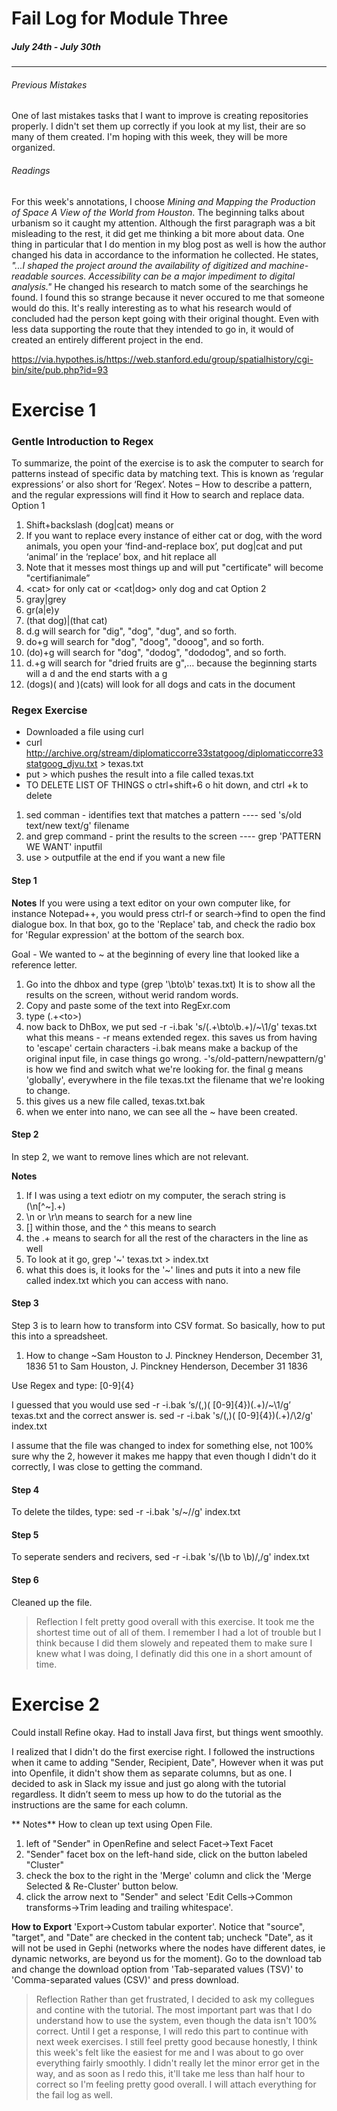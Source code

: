 # Fail Log for Module Three
##### July 24th - July 30th
------------
###### Previous Mistakes
One of last mistakes tasks that I want to improve is creating repositories properly. I didn't set them up correctly if you look at my list, their are so many of them created. I'm hoping with this week, they will be more organized. 

###### Readings
For this week's annotations, I choose _Mining and Mapping the Production of Space A View of the World from Houston_. The beginning talks about urbanism so it caught my attention. Although the first paragraph was a bit misleading to the rest, it did get me thinking a bit more about data. One thing in particular that I do mention in my blog post as well is how the author changed his data in accordance to the information he collected. He states, _"...I shaped the project around the availability of digitized and machine-readable sources. Accessibility can be a major impediment to digital analysis."_ He changed his research to match some of the searchings he found. I found this so strange because it never occured to me that someone would do this. It's really interesting as to what his research would of concluded had the person kept going with their original thought. Even with less data supporting the route that they intended to go in, it would of created an entirely different project in the end.

https://via.hypothes.is/https://web.stanford.edu/group/spatialhistory/cgi-bin/site/pub.php?id=93

# Exercise 1
### Gentle Introduction to Regex
To summarize, the point of the exercise is to ask the computer to search for patterns instead of specific data by matching text. This is known as ‘regular expressions’ or also short for ‘Regex’.
  Notes – How to describe a pattern, and the regular expressions will find it
How to search and replace data.
Option 1
1.	Shift+backslash (dog|cat) means or
2.	If you want to replace every instance of either cat or dog, with the word animals, you open your ‘find-and-replace box’, put dog|cat and put ‘animal’ in the ‘replace’ box, and hit replace all
3.	Note that it messes most things up and will put "certificate" will become "certifianimale”
4.	\<cat\> for only cat or \<cat|dog\> only dog and cat 
Option 2
1.	gray|grey
2.	gr(a|e)y
3.	(that dog)|(that cat)
4.	d.g will search for "dig", "dog", "dug", and so forth.
5.	do+g will search for "dog", "doog", "dooog", and so forth.
6.	(do)+g will search for "dog", "dodog", "dododog", and so forth.
7.	d.+g will search for "dried fruits are g",… because the beginning starts will a d and the end starts with a g
8.	(dogs)( and )(cats) will look for all dogs and cats in the document 

### Regex Exercise
-	Downloaded a file using curl
-	curl http://archive.org/stream/diplomaticcorre33statgoog/diplomaticcorre33statgoog_djvu.txt > texas.txt
-	put > which pushes the result into a file called texas.txt
-	TO DELETE LIST OF THINGS
o	ctrl+shift+6
o	hit down, and ctrl +k to delete


1. sed comman - identifies text that matches a pattern ---- sed 's/old text/new text/g' filename
2. and grep command - print the results to the screen ---- grep 'PATTERN WE WANT' inputfil
3. use > outputfile at the end if you want a new file


#### Step 1

**Notes** 
If you were using a text editor on your own computer like, for instance Notepad++, you would press ctrl-f or search->find to open the find dialogue box. In that box, go to the 'Replace' tab, and check the radio box for 'Regular expression' at the bottom of the search box.


Goal - We wanted to ~ at the beginning of every line that looked like a reference letter.
1. Go into the dhbox and type (grep '\bto\b' texas.txt)
It is to show all the results on the screen, without werid random words.
2. Copy and paste some of the text into RegExr.com
3. type (.+\<to\>)
4. now back to DhBox, we put sed -r -i.bak 's/(.+\bto\b.+)/~\1/g' texas.txt
what this means -
-r means extended regex. this saves us from having to 'escape' certain characters -i.bak means make a backup of the original input file, in case things go wrong. -'s/old-pattern/newpattern/g' is how we find and switch what we're looking for. the final g means 'globally', everywhere in the file texas.txt the filename that we're looking to change.
5. this gives us a new file called, texas.txt.bak
6. when we enter into nano, we can see all the ~ have been created.

#### Step 2
In step 2, we want to remove lines which are not relevant. 

**Notes**
1. If I was using a text ediotr on my computer, the serach string is (\n[^~].+)
2. \n or \r\n means to search for a new line 
3. [] within those, and the ^ this means to search
4. the .+ means to search for all the rest of the characters in the line as well
5. To look at it go, grep '~' texas.txt > index.txt
6. what this does is, it looks for the '~' lines and puts it into a new file called index.txt which you can access with nano.

#### Step 3
Step 3 is to learn how to transform into CSV format.
So basically, how to put this into a spreadsheet.

1. How to change
~Sam Houston to J. Pinckney Henderson, December 31, 1836 51
to
Sam Houston, J. Pinckney Henderson, December 31 1836

Use Regex and type: [0-9]{4}

I guessed that you would use
sed -r -i.bak ‘s/(,)( [0-9]{4})(.+)/~\1/g’ texas.txt
and the correct answer is.
sed -r -i.bak 's/(,)( [0-9]{4})(.+)/\2/g' index.txt

I assume that the file was changed to index for something else, not 100% sure why the 2, however it makes me happy that even though I didn't do it correctly, I was close to getting the command. 

#### Step 4
To delete the tildes, type: sed -r -i.bak 's/~//g' index.txt
#### Step 5
To seperate senders and recivers, sed -r -i.bak 's/(\b to \b)/,/g' index.txt

#### Step 6
Cleaned up the file.

>Reflection
I felt pretty good overall with this exercise. It took me the shortest time out of all of them. I remember I had a lot of trouble but I think because I did them slowely and repeated them to make sure I knew what I was doing, I definatly did this one in a short amount of time. 

# Exercise 2 
Could install Refine okay. Had to install Java first, but things went smoothly. 

I realized that I didn't do the first exercise right. I followed the instructions when it came to adding "Sender, Recipient, Date", However when it was put into Openfile, it didn't show them as separate columns, but as one. I decided to ask in Slack my issue and just go along with the tutorial regardless. It didn’t seem to mess up how to do the tutorial as the instructions are the same for each column.

** Notes**
How to clean up text using Open File.
1. left of "Sender" in OpenRefine and select Facet->Text Facet
2. "Sender" facet box on the left-hand side, click on the button labeled "Cluster"
3. check the box to the right in the 'Merge' column and click the 'Merge Selected & Re-Cluster' button below.
4. click the arrow next to "Sender" and select 'Edit Cells->Common transforms->Trim leading and trailing whitespace'.


**How to Export**
'Export->Custom tabular exporter'. Notice that "source", "target", and "Date" are checked in the content tab; uncheck "Date", as it will not be used in Gephi (networks where the nodes have different dates, ie dynamic networks, are beyond us for the moment). Go to the download tab and change the download option from 'Tab-separated values (TSV)' to 'Comma-separated values (CSV)' and press download. 

>Reflection
Rather than get frustrated, I decided to ask my collegues and contine with the tutorial. The most important part was that I do understand how to use the system, even though the data isn't 100% correct. Until I get a response, I will redo this part to continue with next week exercises. I still feel pretty good because honestly, I think this week's felt like the easiest for me and I was about to go over everything fairly smoothly. I didn't really let the minor error get in the way, and as soon as I redo this, it'll take me less than half hour to correct so I'm feeling pretty good overall. I will attach everything for the fail log as well.